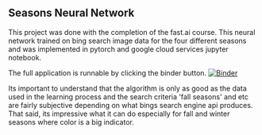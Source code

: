 ## Seasons Neural Network

This project was done with the completion of the fast.ai course. This neural network trained on bing search image data for the four different seasons and was implemented in pytorch
and google cloud services jupyter notebook.

The full application is runnable by clicking the binder button.
[![Binder](https://mybinder.org/badge_logo.svg)](https://mybinder.org/v2/gh/kramanau/SeasonsNeuralNet/master?urlpath=%2Fvoila%2Frender%2FSeasons.ipynb)


Its important to understand that the algorithm is only as good as the data used in the learning process and the search criteria 'fall seasons' and etc are fairly subjective depending on what bings search engine api produces. That said, its impressive what it can do especially for fall and winter seasons where color is a big indicator.
